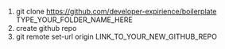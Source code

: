 1) git clone https://github.com/developer-expirience/boilerplate TYPE_YOUR_FOLDER_NAME_HERE
2) create github repo
3) git remote set-url origin LINK_TO_YOUR_NEW_GITHUB_REPO
